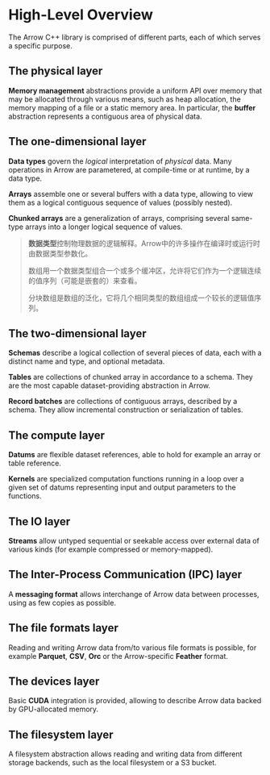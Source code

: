 # High-Level Overview

The Arrow C++ library is comprised of different parts, each of which serves a specific purpose.

## The physical layer

**Memory management** abstractions provide a uniform API over memory that may be allocated through various means, such as heap allocation, the memory mapping of a file or a static memory area. In particular, the **buffer** abstraction represents a contiguous area of physical data.

## The one-dimensional layer

**Data types** govern the *logical* interpretation of *physical* data. Many operations in Arrow are parametered, at compile-time or at runtime, by a data type.

**Arrays** assemble one or several buffers with a data type, allowing to view them as a logical contiguous sequence of values (possibly nested).

**Chunked arrays** are a generalization of arrays, comprising several same-type arrays into a longer logical sequence of values.

>**数据类型**控制物理数据的逻辑解释。Arrow中的许多操作在编译时或运行时由数据类型参数化。
>
>数组用一个数据类型组合一个或多个缓冲区，允许将它们作为一个逻辑连续的值序列（可能是嵌套的）来查看。
>
>分块数组是数组的泛化，它将几个相同类型的数组组成一个较长的逻辑值序列。

## The two-dimensional layer

**Schemas** describe a logical collection of several pieces of data, each with a distinct name and type, and optional metadata.

**Tables** are collections of chunked array in accordance to a schema. They are the most capable dataset-providing abstraction in Arrow.

**Record batches** are collections of contiguous arrays, described by a schema. They allow incremental construction or serialization of tables.

## The compute layer

**Datums** are flexible dataset references, able to hold for example an array or table reference.

**Kernels** are specialized computation functions running in a loop over a given set of datums representing input and output parameters to the functions.

## The IO layer

**Streams** allow untyped sequential or seekable access over external data of various kinds (for example compressed or memory-mapped).

## The Inter-Process Communication (IPC) layer

A **messaging format** allows interchange of Arrow data between processes, using as few copies as possible.

## The file formats layer

Reading and writing Arrow data from/to various file formats is possible, for example **Parquet**, **CSV**, **Orc** or the Arrow-specific **Feather** format.

## The devices layer

Basic **CUDA** integration is provided, allowing to describe Arrow data backed by GPU-allocated memory.

## The filesystem layer

A filesystem abstraction allows reading and writing data from different storage backends, such as the local filesystem or a S3 bucket.